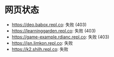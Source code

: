 # 网页状态
- https://deo.babox.repl.co: 失败 (403)
- https://learninggarden.repl.co: 失败 (403)
- https://game-example.rdianc.repl.co: 失败 (403)
- https://jsn.limkon.repl.co: 失败
- https://k2.shilh.repl.co: 失败
